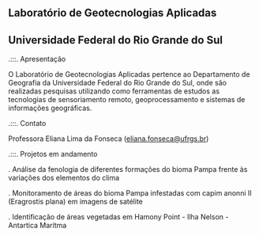 ## Laboratório de Geotecnologias Aplicadas
## Universidade Federal do Rio Grande do Sul

.:::. Apresentação

O Laboratório de Geotecnologias Aplicadas pertence ao Departamento de Geografia da Universidade Federal do Rio Grande do Sul, onde são realizadas pesquisas utilizando como ferramentas de estudos as tecnologias de sensoriamento remoto, geoprocessamento e sistemas de informações geográficas.

.:::. Contato

Professora Eliana Lima da Fonseca (eliana.fonseca@ufrgs.br)


.:::. Projetos em andamento

. Análise da fenologia de diferentes formações do bioma Pampa frente às variações dos elementos do clima

. Monitoramento de áreas do bioma Pampa infestadas com capim anonni II (Eragrostis plana) em imagens de satélite

. Identificação de áreas vegetadas em Hamony Point - Ilha Nelson - Antartica Marítma

